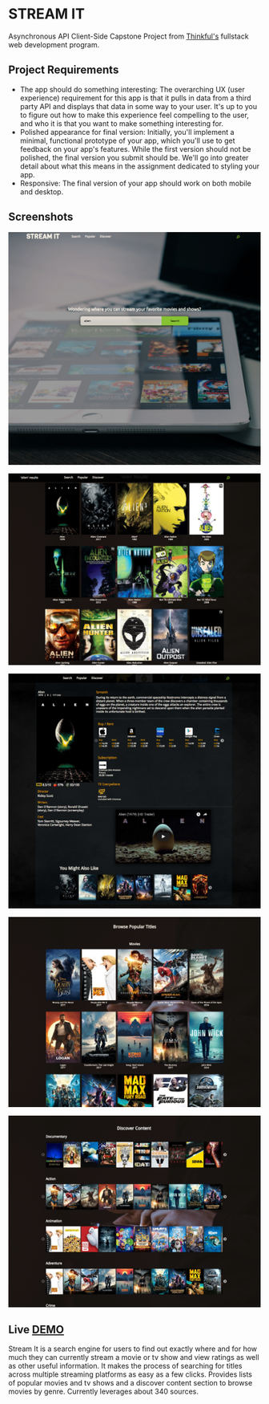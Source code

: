 # STREAM IT
Asynchronous API Client-Side Capstone Project from [Thinkful's](https://www.thinkful.com/) fullstack web development program. 

## Project Requirements
* The app should do something interesting: The overarching UX (user experience) requirement for this app is that it pulls in data from a third party API and displays that data in some way to your user. It's up to you to figure out how to make this experience feel compelling to the user, and who it is that you want to make something interesting for.
* Polished appearance for final version: Initially, you'll implement a minimal, functional prototype of your app, which you'll use to get feedback on your app's features. While the first version should not be polished, the final version you submit should be. We'll go into greater detail about what this means in the assignment dedicated to styling your app.
* Responsive: The final version of your app should work on both mobile and desktop.

## Screenshots
![Home Page](./working-screenshots/home-page-alien-search.png?raw=true "Home Page")

![Alien search results](./working-screenshots/alien-query.png?raw=true "Alien search results")

![Alien Detail Page](./working-screenshots/alien-detail-page-with-similar-carousel.png?raw=true "Alien Detial Page")

![Popular Page](./working-screenshots/popular-movies.png?raw=true "Popular Page")

![Discover Content Page](./working-screenshots/discover-content.png?raw=true "Discover Content Page")

## Live [DEMO](https://schmerb.github.io/stream-it/)

Stream It is a search engine for users to find out exactly where and for how much they can currently stream a movie or tv show and view ratings as well as other useful information. It makes the process of searching for titles across multiple streaming platforms as easy as a few clicks. Provides lists of popular movies and tv shows and a discover content section to browse movies by genre. Currently leverages about 340 sources.


